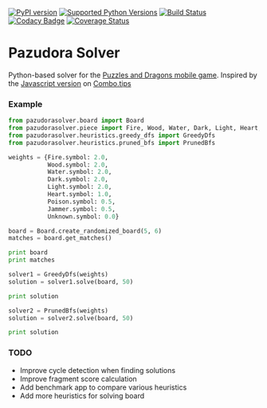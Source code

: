 [![PyPI version](https://badge.fury.io/py/pazudorasolver.svg)](https://badge.fury.io/py/pazudorasolver)
[![Supported Python Versions](https://img.shields.io/pypi/pyversions/pazudorasolver.svg)](https://pypi.python.org/pypi/pazudorasolver/)
[![Build Status](https://travis-ci.org/ethanlu/pazudora-solver.svg?branch=master)](https://travis-ci.org/ethanlu/pazudora-solver)
[![Codacy Badge](https://api.codacy.com/project/badge/grade/78cdfdafa28f4475a3dea086c3dd006d)](https://www.codacy.com/app/ethanoks/pazudora-solver)
[![Coverage Status](https://coveralls.io/repos/github/ethanlu/pazudora-solver/badge.svg?branch=master)](https://coveralls.io/github/ethanlu/pazudora-solver?branch=master)

Pazudora Solver
=====

Python-based solver for the [Puzzles and Dragons mobile game](http://www.gunghoonline.com/games/puzzle-dragons/).
Inspired by the [Javascript version](https://github.com/alexknutson/Combo.Tips) on [Combo.tips](http://combo.tips/)

### Example
```python
from pazudorasolver.board import Board
from pazudorasolver.piece import Fire, Wood, Water, Dark, Light, Heart, Poison, Jammer, Unknown
from pazudorasolver.heuristics.greedy_dfs import GreedyDfs
from pazudorasolver.heuristics.pruned_bfs import PrunedBfs

weights = {Fire.symbol: 2.0,
           Wood.symbol: 2.0,
           Water.symbol: 2.0,
           Dark.symbol: 2.0,
           Light.symbol: 2.0,
           Heart.symbol: 1.0,
           Poison.symbol: 0.5,
           Jammer.symbol: 0.5,
           Unknown.symbol: 0.0}

board = Board.create_randomized_board(5, 6)
matches = board.get_matches()

print board
print matches

solver1 = GreedyDfs(weights)
solution = solver1.solve(board, 50)

print solution

solver2 = PrunedBfs(weights)
solution = solver2.solve(board, 50)

print solution
```

### TODO
- Improve cycle detection when finding solutions
- Improve fragment score calculation
- Add benchmark app to compare various heuristics
- Add more heuristics for solving board